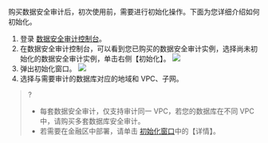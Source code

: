 购买数据安全审计后，初次使用前，需要进行初始化操作。下面为您详细介绍如何初始化。

1. 登录 [数据安全审计控制台](https://console.cloud.tencent.com/cds/audit)。
2. 在数据安全审计控制台，可以看到您已购买的数据安全审计实例，选择尚未初始化的数据安全审计实例，单击右侧【初始化】。
![](https://main.qcloudimg.com/raw/1770c4b4a159c1ea1ff82bc135775112.jpg)
3. [](id:CSHCK)弹出初始化窗口。
 ![](https://main.qcloudimg.com/raw/f77099b5d6591a5e67b10ca384e7f76f.png)
4. 选择与需要审计的数据库对应的地域和 VPC、子网。
>?
>- 每套数据安全审计，仅支持审计同一 VPC，若您的数据库在不同 VPC 中，请购买多套数据库安全审计。
>- 若需要在金融区中部署，请单击 [初始化窗口](CSHCK)中的【详情】。
